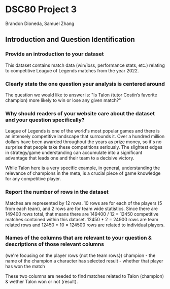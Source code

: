 # DSC80 Project 3
Brandon Dioneda, Samuel Zhang

## Introduction and Question Identification

### Provide an introduction to your dataset
This dataset contains match data (win/loss, performance stats, etc.) relating to competitive League of Legends matches from the year 2022.

### Clearly state the one question your analysis is centered around
The question we would like to answer is: "Is Talon (tutor Costin’s favorite champion) more likely to win or lose any given match?"

### Why should readers of your website care about the dataset and your question specifically?
League of Legends is one of the world's most popular games and there is an intensely competitive landscape that surrounds it. Over a hundred million dollars have been awarded throughout the years as prize money, so it's no surprise that people take these competitions seriously. The slightest edges in strategy/game understanding can accumulate into a significant advantage that leads one and their team to a decisive victory. 

While Talon here is a very specific example, in general, understanding the relevance of champions in the meta, is a crucial piece of game knowledge for any competitive player. 

### Report the number of rows in the dataset
Matches are represented by 12 rows. 10 rows are for each of the players (5 from each team), and 2 rows are for team wide statistics.
Since there are 149400 rows total, that means there are 149400 / 12 = 12450 competitive matches contained within this dataset. 
12450 * 2 = 24900 rows are team related rows and 12450 * 10 = 124500 rows are related to individual players. 

### Names of the columns that are relevant to your question & descriptions of those relevant columns

(we're focusing on the player rows {not the team rows})
champion - the name of the champion a character has selected
result - whether that player has won the match

These two columns are needed to find matches related to Talon (champion) & wether Talon won or not (result).

